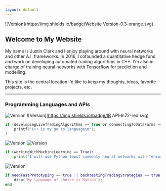 ```yaml
---
layout: default
---
```


![Version](https://img.shields.io/badge/Website Version-0.3-orange.svg)

## Welcome to My Website

My name is Justin Clark and I enjoy playing around with neural networks and other A.I. frameworks. In 2016, I cofounded a quantitative hedge fund and work on developing automated trading algorithms in C++. I'm also in charge of training neural networks with [Tensorflow](https://tensorflow.org/) for prediction and modelling.

This site is the central location I'd like to keep my thoughts, ideas, favorite projects, etc.

* * *

### Programming Languages and APIs

![Version](https://img.shields.io/badge/C++-11-blue.svg) ![Version](https://img.shields.io/badge/IB API-9.72-red.svg)

```c++
if (developingLiveTradingAlgorithms == true or connectingToDataFarms == true){
    printf("C++ is my go to language\n");
}
```

![Version](https://img.shields.io/badge/Python-2.7-green.svg) ![Version](https://img.shields.io/badge/Tensorflow-0.12-yellow.svg)

```python
if (workingWithMachineLearning == True):
    print("I will use Python (most commonly neural networks with Tensorflow)") 
```

![Version](https://img.shields.io/badge/Matlab-16a-lightgrey.svg)

```matlab
if needFastPrototyping == true || backtestingTradingStrategies == true
    disp('My language of choice is Matlab');
end
```
